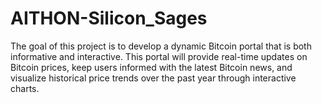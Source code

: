 # AITHON-Silicon_Sages
The goal of this project is to develop a dynamic Bitcoin portal that is both informative and interactive. This portal will provide real-time updates on Bitcoin prices, keep users informed with the latest Bitcoin news, and visualize historical price trends over the past year through interactive charts. 
